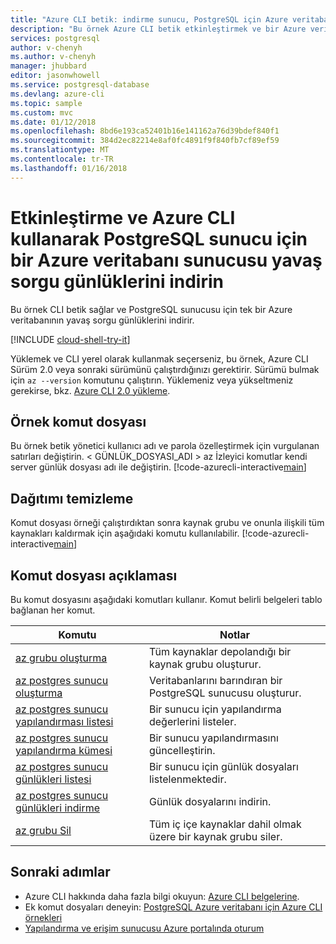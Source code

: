 ```yaml
---
title: "Azure CLI betik: indirme sunucu, PostgreSQL için Azure veritabanında kaydeder"
description: "Bu örnek Azure CLI betik etkinleştirmek ve bir Azure veritabanının PostgreSQL sunucusu için sunucu günlükleri indirmek nasıl gösterir."
services: postgresql
author: v-chenyh
ms.author: v-chenyh
manager: jhubbard
editor: jasonwhowell
ms.service: postgresql-database
ms.devlang: azure-cli
ms.topic: sample
ms.custom: mvc
ms.date: 01/12/2018
ms.openlocfilehash: 8bd6e193ca52401b16e141162a76d39bdef840f1
ms.sourcegitcommit: 384d2ec82214e8af0fc4891f9f840fb7cf89ef59
ms.translationtype: MT
ms.contentlocale: tr-TR
ms.lasthandoff: 01/16/2018
---
```

# <a name="enable-and-download-server-slow-query-logs-of-an-azure-database-for-postgresql-server-using-azure-cli"></a>Etkinleştirme ve Azure CLI kullanarak PostgreSQL sunucu için bir Azure veritabanı sunucusu yavaş sorgu günlüklerini indirin
Bu örnek CLI betik sağlar ve PostgreSQL sunucusu için tek bir Azure veritabanının yavaş sorgu günlüklerini indirir.

[!INCLUDE [cloud-shell-try-it](../../../includes/cloud-shell-try-it.md)]

Yüklemek ve CLI yerel olarak kullanmak seçerseniz, bu örnek, Azure CLI Sürüm 2.0 veya sonraki sürümünü çalıştırdığınızı gerektirir. Sürümü bulmak için `az --version` komutunu çalıştırın. Yüklemeniz veya yükseltmeniz gerekirse, bkz. [Azure CLI 2.0 yükleme]( /cli/azure/install-azure-cli). 

## <a name="sample-script"></a>Örnek komut dosyası
Bu örnek betik yönetici kullanıcı adı ve parola özelleştirmek için vurgulanan satırları değiştirin. < GÜNLÜK_DOSYASI_ADI > az İzleyici komutlar kendi server günlük dosyası adı ile değiştirin.
[!code-azurecli-interactive[main](../../../cli_scripts/postgresql/server-logs/server-logs.sh?highlight=15-16 "Manipulate with server logs.")]

## <a name="clean-up-deployment"></a>Dağıtımı temizleme
Komut dosyası örneği çalıştırdıktan sonra kaynak grubu ve onunla ilişkili tüm kaynakları kaldırmak için aşağıdaki komutu kullanılabilir.
[!code-azurecli-interactive[main](../../../cli_scripts/postgresql/server-logs/delete-postgresql.sh  "Delete the resource group.")]

## <a name="script-explanation"></a>Komut dosyası açıklaması
Bu komut dosyasını aşağıdaki komutları kullanır. Komut belirli belgeleri tablo bağlanan her komut.

| **Komutu** | **Notlar** |
|---|---|
| [az grubu oluşturma](/cli/azure/group#az_group_create) | Tüm kaynaklar depolandığı bir kaynak grubu oluşturur. |
| [az postgres sunucu oluşturma](/cli/azure/postgres/server#az_msql_server_create) | Veritabanlarını barındıran bir PostgreSQL sunucusu oluşturur. |
| [az postgres sunucu yapılandırması listesi](/cli/azure/postgres/server/configuration#az_postgres_server_configuration_list) | Bir sunucu için yapılandırma değerlerini listeler. |
| [az postgres sunucu yapılandırma kümesi](/cli/azure/postgres/server/configuration#az_postgres_server_configuration_set) | Bir sunucu yapılandırmasını güncelleştirin. |
| [az postgres sunucu günlükleri listesi](/cli/azure/postgres/server-logs#az_postgres_server_logs_list) | Bir sunucu için günlük dosyaları listelenmektedir. |
| [az postgres sunucu günlükleri indirme](/cli/azure/postgres/server-logs#az_postgres_server_logs_download) | Günlük dosyalarını indirin. |
| [az grubu Sil](/cli/azure/group#az_group_delete) | Tüm iç içe kaynaklar dahil olmak üzere bir kaynak grubu siler. |

## <a name="next-steps"></a>Sonraki adımlar
- Azure CLI hakkında daha fazla bilgi okuyun: [Azure CLI belgelerine](/cli/azure/overview).
- Ek komut dosyaları deneyin: [PostgreSQL Azure veritabanı için Azure CLI örnekleri](../sample-scripts-azure-cli.md)
- [Yapılandırma ve erişim sunucusu Azure portalında oturum](../howto-configure-server-logs-in-portal.md)
